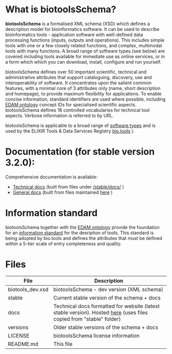 # What is biotoolsSchema?

**biotoolsSchema** is a formalised XML schema (XSD) which defines a description model for bioinformatics software.  It can be used to describe bioinformatics tools - application software with well-defined data processing functions (inputs, outputs and operations).   This includes simple tools with one or a few closely related functions, and complex, multimodal tools with many functions.  A broad range of software types (see below) are covered including tools available for immediate use as online services, or in a form which which you can download, install, configure and run yourself.

biotoolsSchema defines over 50 important scientific, technical and administrative attributes that support cataloguing, discovery, use and interoperability of software.  It concentrates upon the salient common features, with a minimal core of 3 attributes only (name, short description and homepage), to provide maximum flexibility for applications.  To enable concise information, standard identifiers are used where possible, including [EDAM ontology](http://github.com/edamontology/edamontology) concept IDs for specialised scientific aspects.  biotoolsSchema defines 18 controlled vocabularies for technical tool aspects.  Verbose information is referred to by URL.

biotoolsSchema is applicable to a broad range of [software types](http://biotoolsschema.readthedocs.io/en/latest/controlled_vocabularies.html#tool-type) and is used by the ELIXIR Tools & Data Services Registry [bio.tools](https://bio.tools) ).


# Documentation (for stable version 3.2.0):
Comprehensive documentation is available: 
* [Technical docs](http://bio-tools.github.io/biotoolsSchema/) (built from files under [/stable/docs/](https://github.com/bio-tools/biotoolsSchema/tree/master/stable/docs) )
* [General docs](http://biotoolsschema.readthedocs.io/en/latest/) (built from files maintained [here](https://github.com/bio-tools/biotoolsschemadocs/) )

# Information standard
biotoolsSchema together with the [EDAM ontology](https://github.com/edamontology/edamontology) provide the foundation for an [information standard](https://github.com/bio-tools/Tool-Information-Standard) for the desription of tools.  This standard is being adopted by bio.tools and defines the attributes that must be defined within a 5-tier scale of entry completeness and quality.


# Files

File                            | Description
----                            | -----------
biotools_dev.xsd                | biotoolsSchema - dev version (XML schema)
stable                          | Current stable version of the schema + docs 
docs                            | Technical docs formatted for website (latest stable version).  Hosted [here](http://bio-tools.github.io/biotoolsSchema/) (uses files copied from "stable" folder)
versions                        | Older stable versions of the schema + docs
LICENSE                         | biotoolsSchema license information
README.md		        | This file

